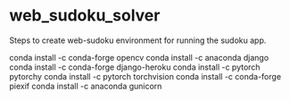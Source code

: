 # web_sudoku_solver
Steps to create web-sudoku environment for running the sudoku app.

conda install -c conda-forge opencv
conda install -c anaconda django
conda install -c conda-forge django-heroku
conda install -c pytorch pytorchy
conda install -c pytorch torchvision
conda install -c conda-forge piexif
conda install -c anaconda gunicorn
